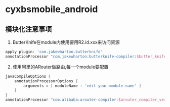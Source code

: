 # cyxbsmobile_android

## 模块化注意事项

1. ButterKnife在module内使用要用R2.id.xxx来访问资源
 ```groovy
apply plugin: 'com.jakewharton.butterknife'
annotationProcessor "com.jakewharton:butterknife-compiler:$butter_knife_version"
```
2. 使用阿里的ARouter做路由,每一个module要配置
```groovy
javaCompileOptions {
    annotationProcessorOptions {
        arguments = [ moduleName : 'edit-your-module-name' ]
    }
}
annotationProcessor "com.alibaba:arouter-compiler:$arouter_compiler_version"
```
